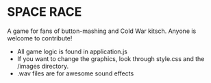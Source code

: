 SPACE RACE
==========

A game for fans of button-mashing and Cold War kitsch. Anyone is welcome to contribute!
 
 * All game logic is found in application.js
 * If you want to change the graphics, look through style.css and the /images directory.
 * .wav files are for awesome sound effects
